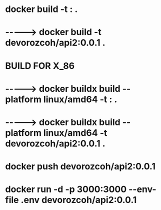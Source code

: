 # docker build -t <image>:<tag> .

# -----> docker build -t devorozcoh/api2:0.0.1 .

# BUILD FOR X_86

# -----> docker buildx build --platform linux/amd64 -t <image>:<tag> .

# -----> docker buildx build --platform linux/amd64 -t devorozcoh/api2:0.0.1 .

# docker push devorozcoh/api2:0.0.1

# docker run -d -p 3000:3000 --env-file .env devorozcoh/api2:0.0.1
